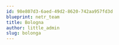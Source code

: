 ```yaml
---
id: 98e807d3-6aed-49d2-8620-742aa957fd3d
blueprint: netr_team
title: Bologna
author: little_admin
slug: bolonga
---
```


